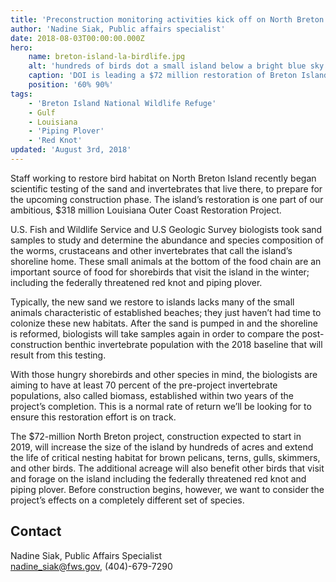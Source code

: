 ```yaml
---
title: 'Preconstruction monitoring activities kick off on North Breton Island Louisiana'
author: 'Nadine Siak, Public affairs specialist'
date: 2018-08-03T00:00:00.000Z
hero:
    name: breton-island-la-birdlife.jpg
    alt: 'hundreds of birds dot a small island below a bright blue sky.'
    caption: 'DOI is leading a $72 million restoration of Breton Island off the coast of Louisiana that will benefit brown pelicans, terns, skimmers and gulls. Photo by Brian Spears, USFWS.'
    position: '60% 90%'
tags:
    - 'Breton Island National Wildlife Refuge'
    - Gulf
    - Louisiana
    - 'Piping Plover'
    - 'Red Knot'
updated: 'August 3rd, 2018'
---
```


Staff working to restore bird habitat on North Breton Island recently began scientific testing of the sand and invertebrates that live there, to prepare for the upcoming construction phase. The island’s restoration is one part of our ambitious, $318 million Louisiana Outer Coast Restoration Project.

U.S. Fish and Wildlife Service and U.S Geologic Survey biologists took sand samples to study and determine the abundance and species composition of the worms, crustaceans and other invertebrates that call the island’s shoreline home. These small animals at the bottom of the food chain are an important source of food for shorebirds that visit the island in the winter; including the federally threatened red knot and piping plover.

Typically, the new sand we restore to islands lacks many of the small animals characteristic of established beaches; they just haven’t had time to colonize these new habitats. After the sand is pumped in and the shoreline is reformed, biologists will take samples again in order to compare the post-construction benthic invertebrate population with the 2018 baseline that will result from this testing.

With those hungry shorebirds and other species in mind, the biologists are aiming to have at least 70 percent of the pre-project invertebrate populations, also called biomass, established within two years of the project’s completion. This is a normal rate of return we’ll be looking for to ensure this restoration effort is on track.

The $72-million North Breton project, construction expected to start in 2019, will increase the size of the island by hundreds of acres and extend the life of critical nesting habitat for brown pelicans, terns, gulls, skimmers, and other birds. The additional acreage will also benefit other birds that visit and forage on the island including the federally threatened red knot and piping plover. Before construction begins, however, we want to consider the project’s effects on a completely different set of species.

## Contact

Nadine Siak, Public Affairs Specialist  
[nadine_siak@fws.gov](mailto:nadine_siak@fws.gov), (404)-679-7290